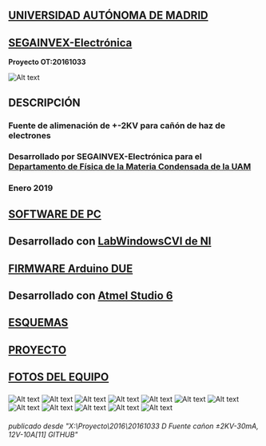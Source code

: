 ## [UNIVERSIDAD AUTÓNOMA DE MADRID](https://www.uam.es/UAM/Home.htm?language=es)
## [SEGAINVEX-Electrónica](https://www.uam.es/uam/segainvex)
**Proyecto OT:20161033**

![Alt text](https://github.com/SEGAINVEX-ELECTRONICA/Fuente-de-2KV-para-haz-de-electrones/blob/main/fotos/foto1.jpg "frontal")

## DESCRIPCIÓN
### Fuente de alimenación de +-2KV para cañón de haz de electrones 
### Desarrollado por SEGAINVEX-Electrónica para el [Departamento de Física de la Materia Condensada de la UAM](https://www.fmc.uam.es/research/nano-spm-lab/)
### Enero 2019

## [SOFTWARE DE PC](https://github.com/SEGAINVEX-ELECTRONICA/Fuente-de-2KV-para-haz-de-electrones/blob/main/software/)
## Desarrollado con [LabWindowsCVI de NI](https://www.ni.com/es-es.html)

## [FIRMWARE Arduino DUE](https://github.com/SEGAINVEX-ELECTRONICA/Fuente-de-2KV-para-haz-de-electrones/blob/main/firmware/)
## Desarrollado con [Atmel Studio 6](https://www.microchip.com/en-us/development-tools-tools-and-software/avr-and-sam-downloads-archive)
    
## [ESQUEMAS](https://github.com/SEGAINVEX-ELECTRONICA/Fuente-de-2KV-para-haz-de-electrones/blob/main/esquemas/)

## [PROYECTO](https://github.com/SEGAINVEX-ELECTRONICA/Fuente-de-2KV-para-haz-de-electrones/blob/main/proyecto/)
### 
## [FOTOS DEL EQUIPO](https://github.com/SEGAINVEX-ELECTRONICA/Fuente-de-2KV-para-haz-de-electrones/blob/main/fotos/) 
###
![Alt text](https://github.com/SEGAINVEX-ELECTRONICA/Fuente-de-2KV-para-haz-de-electrones/blob/main/fotos/foto2.jpg "Frontal")
![Alt text](https://github.com/SEGAINVEX-ELECTRONICA/Fuente-de-2KV-para-haz-de-electrones/blob/main/fotos/foto3.jpg "Trasera")
![Alt text](https://github.com/SEGAINVEX-ELECTRONICA/Fuente-de-2KV-para-haz-de-electrones/blob/main/fotos/foto5.jpg "Puerto USB")
![Alt text](https://github.com/SEGAINVEX-ELECTRONICA/Fuente-de-2KV-para-haz-de-electrones/blob/main/fotos/esquema.JPG "Esquema de bloques")
![Alt text](https://github.com/SEGAINVEX-ELECTRONICA/Fuente-de-2KV-para-haz-de-electrones/blob/main/fotos/foto6.jpg "Fusibles y ventilador")
![Alt text](https://github.com/SEGAINVEX-ELECTRONICA/Fuente-de-2KV-para-haz-de-electrones/blob/main/fotos/foto7.jpg "Electrónica del sistema")
![Alt text](https://github.com/SEGAINVEX-ELECTRONICA/Fuente-de-2KV-para-haz-de-electrones/blob/main/fotos/foto8.jpg "Detalle del módulo de potencia del filamento")
![Alt text](https://github.com/SEGAINVEX-ELECTRONICA/Fuente-de-2KV-para-haz-de-electrones/blob/main/fotos/foto9.jpg "Control del filamento")
![Alt text](https://github.com/SEGAINVEX-ELECTRONICA/Fuente-de-2KV-para-haz-de-electrones/blob/main/fotos/foto10.jpg "Control del filamento")
![Alt text](https://github.com/SEGAINVEX-ELECTRONICA/Fuente-de-2KV-para-haz-de-electrones/blob/main/fotos/foto11.jpg "Fuentes de HV y control")
![Alt text](https://github.com/SEGAINVEX-ELECTRONICA/Fuente-de-2KV-para-haz-de-electrones/blob/main/fotos/foto12.jpg "Control de todo el sistema")
![Alt text](https://github.com/SEGAINVEX-ELECTRONICA/Fuente-de-2KV-para-haz-de-electrones/blob/main/fotos/foto13.jpg "microcontrolador del filamento y sensor de temperatura del puente rectificador")





###### publicado desde "X:\Proyecto\2016\20161033 D Fuente cañon ±2KV-30mA, 12V-10A\[11] GITHUB"

